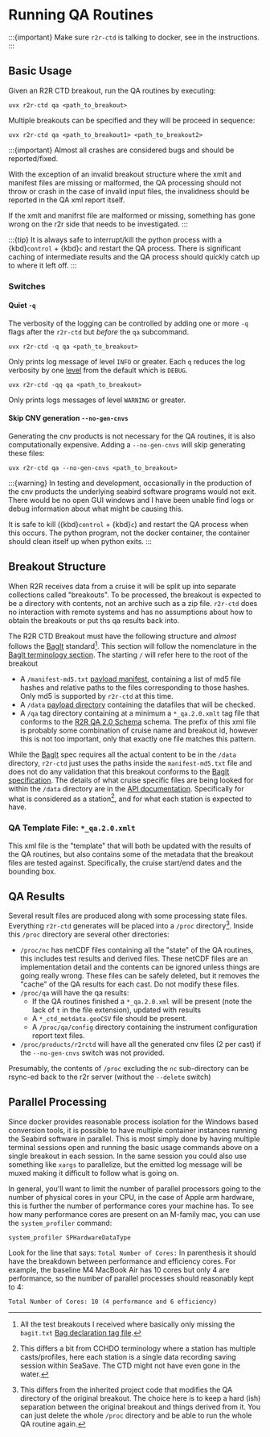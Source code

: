 # Running QA Routines

:::{important}
Make sure `r2r-ctd` is talking to docker, see [](#docker) in the [](installing.md) instructions.
:::


## Basic Usage
Given an R2R CTD breakout, run the QA routines by executing:
```
uvx r2r-ctd qa <path_to_breakout>
```
Multiple breakouts can be specified and they will be proceed in sequence:
```
uvx r2r-ctd qa <path_to_breakout1> <path_to_breakout2>
```
:::{important}
Almost all crashes are considered bugs and should be reported/fixed.

With the exception of an invalid breakout structure where the xmlt and manifest files are missing or malformed,
the QA processing should not throw or crash in the case of invalid input files, the invalidness should be reported in the QA xml report itself.

If the xmlt and manifrst file are malformed or missing, something has gone wrong on the r2r side that needs to be investigated.
:::

:::{tip}
It is always safe to interrupt/kill the python process with a {kbd}`control` + {kbd}`c` and restart the QA process.
There is significant caching of intermediate results and the QA process should quickly catch up to where it left off.
:::

### Switches
#### Quiet `-q`
The verbosity of the logging can be controlled by adding one or more `-q` flags after the `r2r-ctd` but _before_ the `qa` subcommand.

```
uvx r2r-ctd -q qa <path_to_breakout>
```
Only prints log message of level `INFO` or greater.
Each `q` reduces the log verbosity by one [level](https://docs.python.org/3/library/logging.html#logging-levels) from the default which is `DEBUG`.

```
uvx r2r-ctd -qq qa <path_to_breakout>
```
Only prints logs messages of level `WARNING` or greater.

#### Skip CNV generation `--no-gen-cnvs`
Generating the cnv products is not necessary for the QA routines, it is also computationally expensive.
Adding a `--no-gen-cnvs` will skip generating these files:
```
uvx r2r-ctd qa --no-gen-cnvs <path_to_breakout>
```

:::{warning}
In testing and development, occasionally in the production of the cnv products the underlying seabird software programs would not exit.
There would be no open GUI windows and I have been unable find logs or debug information about what might be causing this.

It is safe to kill ({kbd}`control` + {kbd}`c`) and restart the QA process when this occurs.
The python program, not the docker container, the container should clean itself up when python exits.
:::

## Breakout Structure
When R2R receives data from a cruise it will be split up into separate collections called "breakouts".
To be processed, the breakout is expected to be a directory with contents, not an archive such as a zip file.
`r2r-ctd` does no interaction with remote systems and has no assumptions about how to obtain the breakouts or put ths qa results back into.

The R2R CTD Breakout must have the following structure and _almost_ follows the [BagIt][bagit] standard[^bagit_note].
This section will follow the nomenclature in the [BagIt terminology section](https://www.rfc-editor.org/rfc/rfc8493#section-1.3).
The starting `/` will refer here to the root of the breakout
[^bagit_note]: All the test breakouts I received where basically only missing the `bagit.txt` [Bag declaration tag file](https://www.rfc-editor.org/rfc/rfc8493#section-2.1.1).


* A `/manifest-md5.txt` [payload manifest](https://www.rfc-editor.org/rfc/rfc8493#section-2.1.3), containing a list of md5 file hashes and relative paths to the files corresponding to those hashes.
  Only md5 is supported by `r2r-ctd` at this time.
* A `/data` [payload directory](https://www.rfc-editor.org/rfc/rfc8493#section-2.1.2) containing the datafiles that will be checked.
* A `/qa` tag directory containing at a minimum a `*_qa.2.0.xmlt` tag file that conforms to the [R2R QA 2.0 Schema](http://schema.rvdata.us/2.0/qareport.xsd) schema.
  The prefix of this xml file is probably some combination of cruise name and breakout id, however this is not too important, only that exactly one file matches this pattern.

While the [BagIt][bagit] spec requires all the actual content to be in the `/data` directory, `r2r-ctd` just uses the paths inside the `manifest-md5.txt` file and does not do any validation that this breakout conforms to the [BagIt specification][bagit].
The details of what cruise specific files are being looked for within the `/data` directory are in the [API documentation](#r2r_ctd).
Specifically [](r2r_ctd.breakout.Breakout.stations_hex_paths) for what is considered as a station[^station], and [](#r2r_ctd.checks.check_three_files) for what each station is expected to have.

[^station]: This differs a bit from CCHDO terminology where a station has multiple casts/profiles, here each station is a single data recording saving session within SeaSave. 
            The CTD might not have even gone in the water.


[bagit]: https://www.rfc-editor.org/rfc/rfc8493

### QA Template File: `*_qa.2.0.xmlt`
This xml file is the "template" that will both be updated with the results of the QA routines, but also contains some of the metadata that the breakout files are tested against.
Specifically, the cruise start/end dates and the bounding box.


## QA Results
Several result files are produced along with some processing state files.
Everything `r2r-ctd` generates will be placed into a `/proc` directory[^whoi_diff1].
Inside this `/proc` directory are several other directories:
[^whoi_diff1]: This differs from the inherited project code that modifies the QA directory of the original breakout. The choice here is to keep a hard (ish) separation between the original breakout and things derived from it. You can just delete the whole `/proc` directory and be able to run the whole QA routine again.

* `/proc/nc` has netCDF files containing all the "state" of the QA routines, this includes test results and derived files.
  These netCDF files are an implementation detail and the contents can be ignored unless things are going really wrong.
  These files can be safely deleted, but it removes the "cache" of the QA results for each cast.
  Do not modify these files.
* `/proc/qa` will have the qa results:
    * If the QA routines finished a `*_qa.2.0.xml` will be present (note the lack of `t` in the file extension), updated with results
    * A `*_ctd_metdata.geoCSV` file should be present.
    * A `/proc/qa/config` directory containing the instrument configuration report text files.
* `/proc/products/r2rctd` will have all the generated cnv files (2 per cast) if the `--no-gen-cnvs` switch was not provided.

Presumably, the contents of `/proc` excluding the `nc` sub-directory can be rsync-ed back to the r2r server (without the `--delete` switch)

## Parallel Processing
Since docker provides reasonable process isolation for the Windows based conversion tools, it is possible to have multiple container instances running the Seabird software in parallel.
This is most simply done by having multiple terminal sessions open and running the basic usage commands above on a single breakout in each session.
In the same session you could also use something like `xargs` to parallelize, but the emitted log message will be muxed making it difficult to follow what is going on.

In general, you'll want to limit the number of parallel processors going to the number of physical cores in your CPU, in the case of Apple arm hardware, this is further the number of performance cores your machine has.
To see how many performance cores are present on an M-family mac, you can use the `system_profiler` command:
```
system_profiler SPHardwareDataType
```
Look for the line that says: `Total Number of Cores:`
In parenthesis it should have the breakdown between performance and efficiency cores.
For example, the baseline M4 MacBook Air has 10 cores but only 4 are performance, so the number of parallel processes should reasonably kept to 4:
```
Total Number of Cores: 10 (4 performance and 6 efficiency)
```